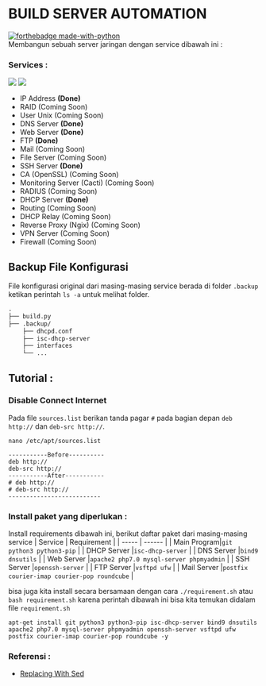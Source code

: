 # BUILD SERVER AUTOMATION
[![forthebadge made-with-python](http://ForTheBadge.com/images/badges/made-with-python.svg)](https://www.python.org/)<br>
Membangun sebuah server jaringan dengan service dibawah ini :
### Services :
<a href="#"><img src="https://img.shields.io/badge/Debian10-Server-_.svg?logo=debian"></a>
<a href="#"><img src="https://img.shields.io/badge/Bash-SHELL-_.svg?logo=shell"></a>

- IP Address **(Done)**
- RAID (Coming Soon)
- User Unix (Coming Soon)
- DNS Server **(Done)**
- Web Server **(Done)**
- FTP **(Done)**
- Mail (Coming Soon)
- File Server (Coming Soon)
- SSH Server **(Done)**
- CA (OpenSSL) (Coming Soon)
- Monitoring Server (Cacti) (Coming Soon)
- RADIUS (Coming Soon)
- DHCP Server **(Done)**
- Routing (Coming Soon)
- DHCP Relay (Coming Soon)
- Reverse Proxy (Ngix) (Coming Soon)
- VPN Server (Coming Soon)
- Firewall (Coming Soon)

## Backup File Konfigurasi

File konfigurasi original dari masing-masing service berada di folder `.backup` ketikan perintah `ls -a` untuk melihat folder.

```Markdown
.
├── build.py
├── .backup/
    ├── dhcpd.conf
    ├── isc-dhcp-server
    ├── interfaces
    └── ...
```

## Tutorial :
### Disable Connect Internet

Pada file `sources.list` berikan tanda pagar `#` pada bagian depan `deb http://` dan `deb-src http://`.

```Shell
nano /etc/apt/sources.list

-----------Before----------
deb http://
deb-src http://
-----------After-----------
# deb http://
# deb-src http://
--------------------------
```

### Install paket yang diperlukan :

Install requirements dibawah ini, berikut daftar paket dari masing-masing service
| Service | Requirement |
| ----- | ------ |
| Main Program|`git python3 python3-pip` |
| DHCP Server |`isc-dhcp-server` |
| DNS Server  |`bind9 dnsutils` |
| Web Server  |`apache2 php7.0 mysql-server phpmyadmin` |
| SSH Server  |`openssh-server` |
| FTP Server  |`vsftpd ufw` |
| Mail Server |`postfix courier-imap courier-pop roundcube` |

bisa juga kita install secara bersamaan dengan cara `./requirement.sh` atau `bash requirement.sh` karena perintah dibawah ini bisa kita temukan didalam file `requirement.sh`

```Shell
apt-get install git python3 python3-pip isc-dhcp-server bind9 dnsutils apache2 php7.0 mysql-server phpmyadmin openssh-server vsftpd ufw postfix courier-imap courier-pop roundcube -y
```

### Referensi :
- [Replacing With Sed](https://unix.stackexchange.com/questions/70878/replacing-string-based-on-line-number)